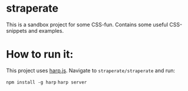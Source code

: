 straperate
==========

This is a sandbox project for some CSS-fun. Contains some useful CSS-snippets and examples.

How to run it:
==============


This project uses [harp.js](http://harpjs.com/). Navigate to `straperate/straperate` and run:

`npm install -g harp`
`harp server`
